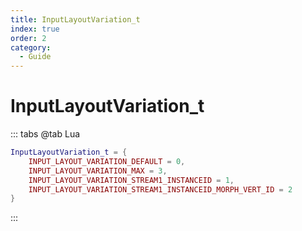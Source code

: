 ```yaml
---
title: InputLayoutVariation_t
index: true
order: 2
category:
  - Guide
---
```


# InputLayoutVariation_t
::: tabs
@tab Lua
```lua
InputLayoutVariation_t = {
    INPUT_LAYOUT_VARIATION_DEFAULT = 0,
    INPUT_LAYOUT_VARIATION_MAX = 3,
    INPUT_LAYOUT_VARIATION_STREAM1_INSTANCEID = 1,
    INPUT_LAYOUT_VARIATION_STREAM1_INSTANCEID_MORPH_VERT_ID = 2
}
```
:::